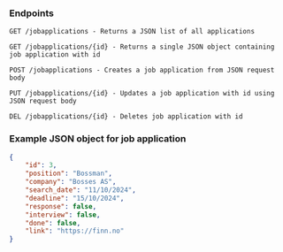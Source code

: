 ### Endpoints
```
GET /jobapplications - Returns a JSON list of all applications
```
```
GET /jobapplications/{id} - Returns a single JSON object containing job application with id
```
```
POST /jobapplications - Creates a job application from JSON request body
```
```
PUT /jobapplications/{id} - Updates a job application with id using JSON request body
```
```
DEL /jobapplications/{id} - Deletes job application with id
```
### Example JSON object for job application

```json
{
	"id": 3,
	"position": "Bossman",
	"company": "Bosses AS",
	"search_date": "11/10/2024",
	"deadline": "15/10/2024",
	"response": false,
	"interview": false,
	"done": false,
	"link": "https://finn.no"
}
```
